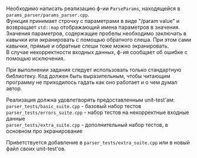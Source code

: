 Необходимо написать реализацию ф-ии `ParseParams`, находящейся в `params_parser/params_parser.cpp`.  
Функция принимает строчку с параметрами в виде "/param value" и возвращает `std::map` отображающий имена параметров в значения.  
Значения параметров, содержащие пробелы необходимо заключать в кавычки или экранировать с помощью обратного слеша. При этом сами кавычки, прямые и обратные слеши тоже можно экранировать.  
В случае некорректности входных данных, ф-ия сообщает об ошибке с помощью исключения.  
  
При выполнении задания следует использовать только стандартную библиотеку. Код должен быть выразительным, чтобы читающим программу не приходилось гадать как оно работает и о чем думал автор.    
  
Реализация должна удовлетворять предоставленным unit-test'ам:  
`parser_tests/basic_suite.cpp` - базовый набор тестов  
`parser_tests/errors_suite.cpp` - набор тестов на некорректные входные данные  
`parser_tests/extra_suite.cpp` - дополнительный набор тестов, в основном про экранирование  
  
Приветствуется добавление в `parser_tests/extra_suite.cpp` или в новый файл своих unit-test'ов.
